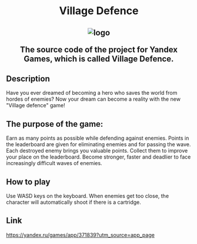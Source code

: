<h1 align="center">Village Defence</h1>
<h2 align="center">

![logo](https://github.com/user-attachments/assets/98eda436-fe31-4b71-9eae-76653f2040da)

The source code of the project for Yandex Games, which is called Village Defence.

## Description
Have you ever dreamed of becoming a hero who saves the world from hordes of enemies? Now your dream can become a reality with the new "Village defence" game!

## The purpose of the game:
Earn as many points as possible while defending against enemies.
Points in the leaderboard are given for eliminating enemies and for passing the wave.
Each destroyed enemy brings you valuable points. Collect them to improve your place on the leaderboard. Become stronger, faster and deadlier to face increasingly difficult waves of enemies.

## How to play
Use WASD keys on the keyboard. When enemies get too close, the character will automatically shoot if there is a cartridge.

## Link
https://yandex.ru/games/app/371839?utm_source=app_page
